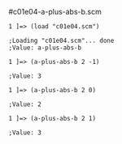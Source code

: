 #c01e04-a-plus-abs-b.scm

```
1 ]=> (load "c01e04.scm")

;Loading "c01e04.scm"... done
;Value: a-plus-abs-b

1 ]=> (a-plus-abs-b 2 -1)

;Value: 3

1 ]=> (a-plus-abs-b 2 0)

;Value: 2

1 ]=> (a-plus-abs-b 2 1)

;Value: 3
```
